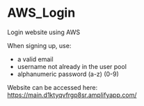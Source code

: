 # AWS_Login
Login website using AWS

When signing up, use:
- a valid email
- username not already in the user pool
- alphanumeric password (a-z) (0-9)

Website can be accessed here: https://main.d1ktyqvfrgp8sr.amplifyapp.com/

